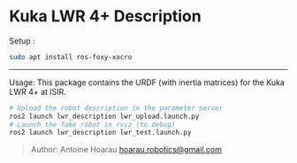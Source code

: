 Kuka LWR 4+ Description
================

Setup :
```bash
sudo apt install ros-foxy-xacro
```
----------------
Usage:
This package contains the URDF (with inertia matrices) for the Kuka LWR 4+ at ISIR.

```bash
# Upload the robot description in the parameter server
ros2 launch lwr_description lwr_upload.launch.py
# Launch the fake robot in rviz (to debug)
ros2 launch lwr_description lwr_test.launch.py
```

> Author: Antoine Hoarau <hoarau.robotics@gmail.com>
